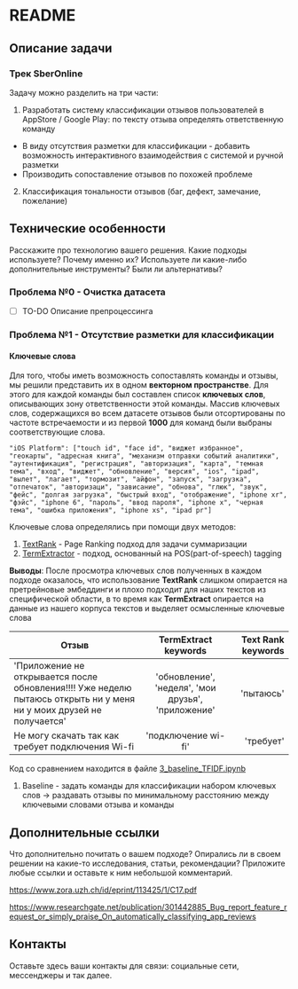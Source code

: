 # README


## Описание задачи

### Трек SberOnline

Задачу можно разделить на три части:

1. Разработать систему классификации отзывов пользователей в AppStore / Google Play:
по тексту отзыва определять ответственную команду
  * В виду отсутствия разметки для классификации - добавить возможность интерактивного взаимодействия с системой и ручной разметки
  * Производить сопоставление отзывов по похожей проблеме
2. Классификация тональности отзывов (баг, дефект, замечание, пожелание)


## Технические особенности

Расскажите про технологию вашего решения. Какие подходы используете? Почему именно их? Используете ли какие-либо дополнительные инструменты? Были ли альтернативы?

### Проблема №0 - Очистка датасета

- [ ] TO-DO Описание препроцессинга

### Проблема №1 - Отсутствие разметки для классификации

#### Ключевые слова

Для того, чтобы иметь возможность сопоставлять команды и отзывы, мы решили представить их в одном **векторном пространстве**. Для этого для каждой команды был составлен список **ключевых слов**, описывающих зону ответственности этой команды. Массив ключевых слов, содержащихся во всем датасете отзывов были отсортированы по частоте встречаемости и из первой **1000** для команд были выбраны соответствующие слова.

`"iOS Platform": ["touch id", "face id", "виджет избранное", "геокарты", "адресная книга", "механизм отправки событий аналитики", "аутентификация", "регистрация", "авторизация", "карта", "темная тема", "вход", "виджет", "обновление", "версия", "ios", "ipad", "вылет", "лагает", "тормозит", "айфон", "запуск", "загрузка", "отпечаток", "авторизаци", "зависание", "обнова", "глюк", "звук", "фейс", "долгая загрузка", "быстрый вход", "отображение", "iphone xr", "фэйс", "iphone 6", "пароль", "ввод пароля", "iphone x", "черная тема", "ошибка приложения", "iphone xs", "ipad pr"]`

Ключевые слова определялись при помощи двух методов: 
1. [TextRank](https://github.com/RaRe-Technologies/gensim) - Page Ranking подход для задачи суммаризации
2. [TermExtractor](https://github.com/igor-shevchenko/rutermextract) - подход, основанный на POS(part-of-speech) tagging

**Выводы**: После просмотра ключевых слов полученных в каждом подходе оказалось, что использование **TextRank** слишком опирается на претрейновые эмбеддинги и плохо подходит для наших текстов из специфической области, в то время как **TermExtract** опирается на данные из нашего корпуса текстов и выделяет осмысленные ключевые слова

| Отзыв      | TermExtract keywords            | Text Rank  keywords |
| ------------- |:------------------:| -----:|
| 'Приложение не открывается после обновления!!!! Уже неделю пытаюсь открыть ни у меня ни у моих друзей не получается'     | 'обновление', 'неделя', 'мои друзья', 'приложение' | 'пытаюсь' |
| Не могу скачать так как требует подключения Wi-fi     | 'подключение wi-fi' |   'требует' |

Код со сравнением находится в файле [3_baseline_TFIDF.ipynb](https://github.com/korney3/SberCodeKeyIdea/blob/master/Code/3_baseline_TFIDF.ipynb)


1. Baseline - задать команды для классификации набором ключевых слов -> раздавать отзывы по минимальному расстоянию между ключевыми словами отзыва и команды

## Дополнительные ссылки

Что дополнительно почитать о вашем подходе? Опирались ли в своем решении на какие-то исследования, статьи, рекомендации? Приложите любые ссылки и оставьте к ним небольшой комментарий.

https://www.zora.uzh.ch/id/eprint/113425/1/C17.pdf

https://www.researchgate.net/publication/301442885_Bug_report_feature_request_or_simply_praise_On_automatically_classifying_app_reviews


## Контакты

Оставьте здесь ваши контакты для связи: социальные сети, мессенджеры и так далее.
